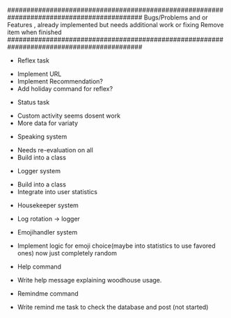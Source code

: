 ###########################################################################################
Bugs/Problems and or Features , already implemented but needs additional work or fixing
Remove item when finished
###########################################################################################

* Reflex task
- Implement URL
- Implement Recommendation?
- Add holiday command for reflex?

* Status task
- Custom activity seems dosent work
- More data for variaty

* Speaking system
- Needs re-evaluation on all
- Build into a class

* Logger system
- Build into a class
- Integrate into user statistics

* Housekeeper system
- Log rotation -> logger

* Emojihandler system
- Implement logic for emoji choice(maybe into statistics to use favored ones) now just completely random

* Help command
- Write help message explaining woodhouse usage.

* Remindme command
- Write remind me task to check the database and post (not started)

